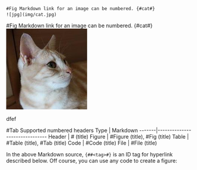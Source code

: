 ~~~
#Fig Markdown link for an image can be numbered. {#cat#}
![jpg](img/cat.jpg)
~~~

#Fig Markdown link for an image can be numbered. {#cat#}
![jpg](img/cat.jpg)

dfef


#Tab Supported numbered headers
Type   | Markdown
-------|-------------------------------
Header | # (title)
Figure | #Figure (title), #Fig (title)
Table  | #Table (title), #Tab (title)
Code   | #Code (title)
File   | #File (title)

In the above Markdown source, `{##<tag>#}` is an ID tag for hyperlink described below. Off course, you can use any code to create a figure:
